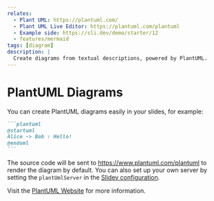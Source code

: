 ```yaml
---
relates:
  - Plant UML: https://plantuml.com/
  - Plant UML Live Editor: https://plantuml.com/plantuml
  - Example side: https://sli.dev/demo/starter/12
  - features/mermaid
tags: [diagram]
description: |
  Create diagrams from textual descriptions, powered by PlantUML.
---
```


# PlantUML Diagrams

You can create PlantUML diagrams easily in your slides, for example:

````md
```plantuml
@startuml
Alice -> Bob : Hello!
@enduml
```
````

The source code will be sent to https://www.plantuml.com/plantuml to render the diagram by default. You can also set up your own server by setting the `plantUmlServer` in the [Slidev configuration](../custom/index#headmatter).

Visit the [PlantUML Website](https://plantuml.com/) for more information.
